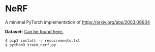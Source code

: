 # NeRF
A minimal PyTorch implementation of https://arxiv.org/abs/2003.08934


**Dataset:** [Can be found here.](https://drive.google.com/drive/folders/18bwm-RiHETRCS5yD9G00seFIcrJHIvD-?usp=sharing).
```commandline
$ pip3 install -r requirements.txt
$ python3 train_nerf.py
```
